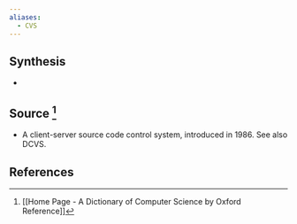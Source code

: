 ```yaml
---
aliases:
  - CVS
---
```

## Synthesis
- 
## Source [^1]
- A client-server source code control system, introduced in 1986. See also DCVS.
## References

[^1]: [[Home Page - A Dictionary of Computer Science by Oxford Reference]]